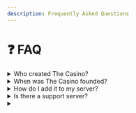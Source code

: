 ```yaml
---
description: Frequently Asked Questions
---
```


# ❓ FAQ

<details>

<summary>Who created The Casino?</summary>

[PyCord](https://discordapp.com/users/547475078082985990) did!

</details>

<details>

<summary>When was The Casino founded?</summary>

There's not an exact date, but it was in July of 2019

</details>

<details>

<summary>How do I add it to my server?</summary>

Click [HERE](https://discord.com/api/oauth2/authorize?client\_id=585235000459264005\&permissions=387136\&scope=bot) to add it to your server

</details>

<details>

<summary>Is there a support server?</summary>

Yes there is! Click [HERE](https://discord.gg/ggUksVN) to join it. You can use the /claim command to claim money for being in the support server&#x20;

</details>

<details>

<summary></summary>



</details>
